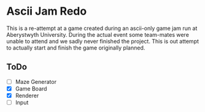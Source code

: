 # Ascii Jam Redo
This is a re-attempt at a game created during an ascii-only game jam run at Aberystwyth University. During the actual event some team-mates were unable to attend and we sadly never finished the project.
This is out attempt to actually start and finish the game originally planned.

## ToDo
- [ ] Maze Generator
- [x] Game Board
- [x] Renderer
- [ ] Input

